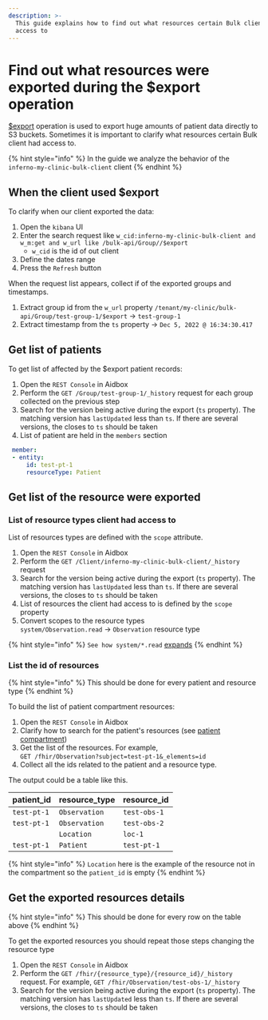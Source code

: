 ```yaml
---
description: >-
  This guide explains how to find out what resources certain Bulk client had
  access to
---
```


# Find out what resources were exported during the $export operation

[$export](../../../api-1/bulk-api-1/usdexport.md) operation is used to export huge amounts of patient data directly to S3 buckets. Sometimes it is important to clarify what resources certain Bulk client had access to.

{% hint style="info" %}
In the guide we analyze the behavior of the `inferno-my-clinic-bulk-client` client
{% endhint %}

## When the client used $export

To clarify when our client exported the data:

1. Open the `kibana` UI
2. Enter the search request like `w_cid:inferno-my-clinic-bulk-client and w_m:get and w_url like /bulk-api/Group//$export`
   * `w_cid` is the id of out client
3. Define the dates range
4. Press the `Refresh` button

When the request list appears, collect if of the exported groups and timestamps.

1. Extract group id from the `w_url` property `/tenant/my-clinic/bulk-api/Group/test-group-1/$export` -> `test-group-1`
2. Extract timestamp from the `ts` property -> `Dec 5, 2022 @ 16:34:30.417`

## Get list of patients

To get list of affected by the $export patient records:

1. Open the `REST Console` in Aidbox
2. Perform the `GET /Group/test-group-1/_history` request for each group collected on the previous step
3. Search for the version being active during the export (`ts` property). The matching version has `lastUpdated` less than `ts`. If there are several versions, the closes to `ts` should be taken
4. List of patient are held in the `members` section

```yaml
 member:
 - entity:
     id: test-pt-1
     resourceType: Patient
```

## Get list of the resource were exported

### List of resource types client had access to

List of resources types are defined with the `scope` attribute.

1. Open the `REST Console` in Aidbox
2. Perform the `GET /Client/inferno-my-clinic-bulk-client/_history` request
3. Search for the version being active during the export (`ts` property). The matching version has `lastUpdated` less than `ts`. If there are several versions, the closes to `ts` should be taken
4. List of resources the client had access to is defined by the `scope` property
5. Convert scopes to the resource types\
   `system/Observation.read` -> `Observation` resource type

{% hint style="info" %}
`See how system/*.read` [expands](../background-information/considerations-for-testing-with-inferno-onc.md#how-aidbox-expands-wildcard-scope)
{% endhint %}

### List the id of resources

{% hint style="info" %}
This should be done for every patient and resource type
{% endhint %}

To build the list of patient compartment resources:

1. Open the `REST Console` in Aidbox
2. Clarify how to search for the patient's resources (see [patient compartment](https://www.hl7.org/fhir/compartmentdefinition-patient.html))
3. Get the list of the resources. For example,\
   `GET /fhir/Observation?subject=test-pt-1&_elements=id`
4. Collect all the ids related to the patient and a resource type.

The output could be a table like this.

| patient\_id | resource\_type | resource\_id |
| ----------- | -------------- | ------------ |
| `test-pt-1` | `Observation`  | `test-obs-1` |
| `test-pt-1` | `Observation`  | `test-obs-2` |
|             | `Location`     | `loc-1`      |
| `test-pt-1` | `Patient`      | `test-pt-1`  |

{% hint style="info" %}
`Location` here is the example of the resource not in the compartment so the `patient_id` is empty
{% endhint %}

## Get the exported resources details

{% hint style="info" %}
This should be done for every row on the table above
{% endhint %}

To get the exported resources you should repeat those steps changing the resource type

1. Open the `REST Console` in Aidbox
2. Perform the `GET /fhir/{resource_type}/{resource_id}/_history` request. For example, `GET /fhir/Observation/test-obs-1/_history`
3. Search for the version being active during the export (`ts` property). The matching version has `lastUpdated` less than `ts`. If there are several versions, the closes to `ts` should be taken
